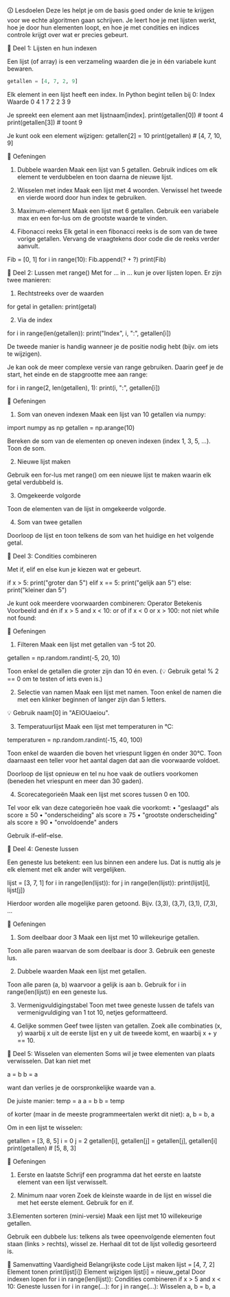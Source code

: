 🛈
Lesdoelen
Deze les helpt je om de basis goed onder de knie te krijgen voor we echte algoritmen gaan schrijven.
Je leert hoe je met lijsten werkt, hoe je door hun elementen loopt, en hoe je met condities en indices controle krijgt over wat er precies gebeurt.


📌 Deel 1: Lijsten en hun indexen

Een lijst (of array) is een verzameling waarden die je in één variabele kunt bewaren.

```python
getallen = [4, 7, 2, 9]
```

Elk element in een lijst heeft een index.
In Python begint tellen bij 0:
Index	Waarde
0	4
1	7
2	2
3	9

Je spreekt een element aan met lijstnaam[index].
print(getallen[0])   # toont 4
print(getallen[3])   # toont 9

Je kunt ook een element wijzigen:
getallen[2] = 10
print(getallen)  # [4, 7, 10, 9]

📝 Oefeningen

1. Dubbele waarden
Maak een lijst van 5 getallen. 
Gebruik indices om elk element te verdubbelen en toon daarna de nieuwe lijst.

2. Wisselen met index
Maak een lijst met 4 woorden.
Verwissel het tweede en vierde woord door hun index te gebruiken.

3. Maximum-element
Maak een lijst met 6 getallen.
Gebruik een variabele max en een for-lus om de grootste waarde te vinden.

4. Fibonacci reeks
Elk getal in een fibonacci reeks is de som van de twee vorige getallen. Vervang de vraagtekens door code die de reeks verder aanvult.

Fib = [0, 1]
for i in range(10):
    Fib.append(? + ?)
print(Fib)

📌 Deel 2: Lussen met range()
Met for ... in ... kun je over lijsten lopen.
Er zijn twee manieren:

1. Rechtstreeks over de waarden

for getal in getallen:
    print(getal)

2. Via de index

for i in range(len(getallen)):
    print("Index", i, ":", getallen[i])

De tweede manier is handig wanneer je de positie nodig hebt (bijv. om iets te wijzigen).

Je kan ook de meer complexe versie van range gebruiken. Daarin geef je de start, het einde en de stapgrootte mee aan range:

for i in range(2, len(getallen), 1):
    print(i, ":", getallen[i])

📝 Oefeningen

1. Som van oneven indexen
Maak een lijst van 10 getallen via numpy:
 
import numpy as np
getallen = np.arange(10)
 
Bereken de som van de elementen op oneven indexen (index 1, 3, 5, …).
Toon de som.

2. Nieuwe lijst maken

Gebruik een for-lus met range() om een nieuwe lijst te maken waarin elk getal verdubbeld is.

3. Omgekeerde volgorde

Toon de elementen van de lijst in omgekeerde volgorde.

4. Som van twee getallen

Doorloop de lijst en toon telkens de som van het huidige en het volgende getal.

📌 Deel 3: Condities combineren

Met if, elif en else kun je kiezen wat er gebeurt.

if x > 5:
    print("groter dan 5")
elif x == 5:
    print("gelijk aan 5")
else:
    print("kleiner dan 5")

Je kunt ook meerdere voorwaarden combineren:
Operator	Betekenis	Voorbeeld
and	én	if x > 5 and x < 10:
or	of	if x < 0 or x > 100:
not	niet	while not found:

📝 Oefeningen

1. Filteren
Maak een lijst met getallen van -5 tot 20.

getallen = np.random.randint(-5, 20, 10)

Toon enkel de getallen die groter zijn dan 10 én even.
(💡 Gebruik getal % 2 == 0 om te testen of iets even is.)

2. Selectie van namen
Maak een lijst met namen.
Toon enkel de namen die met een klinker beginnen of langer zijn dan 5 letters.

💡 Gebruik naam[0] in "AEIOUaeiou".

3. Temperatuurlijst
Maak een lijst met temperaturen in °C:

temperaturen = np.random.randint(-15, 40, 100)

Toon enkel de waarden die boven het vriespunt liggen én onder 30°C.
Toon daarnaast een teller voor het aantal dagen dat aan die voorwaarde voldoet.

Doorloop de lijst opnieuw en tel nu hoe vaak de outliers voorkomen (beneden het vriespunt en meer dan 30 gaden).

4. Scorecategorieën
Maak een lijst met scores tussen 0 en 100.

Tel voor elk van deze categorieën hoe vaak die voorkomt:
    • "geslaagd" als score ≥ 50
    • "onderscheiding" als score ≥ 75
    • "grootste onderscheiding" als score ≥ 90
    • "onvoldoende" anders
    
Gebruik if–elif–else.


📌 Deel 4: Geneste lussen

Een geneste lus betekent: een lus binnen een andere lus.
Dat is nuttig als je elk element met elk ander wilt vergelijken.

lijst = [3, 7, 1]
for i in range(len(lijst)):
    for j in range(len(lijst)):
        print(lijst[i], lijst[j])

Hierdoor worden alle mogelijke paren getoond.
Bijv. (3,3), (3,7), (3,1), (7,3), ...

📝 Oefeningen

1. Som deelbaar door 3
Maak een lijst met 10 willekeurige getallen.

Toon alle paren waarvan de som deelbaar is door 3.
Gebruik een geneste lus.

2. Dubbele waarden
Maak een lijst met getallen.

Toon alle paren (a, b) waarvoor a gelijk is aan b.
Gebruik for i in range(len(lijst)) en een geneste lus.

3. Vermenigvuldigingstabel
Toon met twee geneste lussen de tafels van vermenigvuldiging van 1 tot 10, netjes geformatteerd.

4. Gelijke sommen
Geef twee lijsten van getallen.
Zoek alle combinaties (x, y) waarbij x uit de eerste lijst en y uit de tweede komt, en waarbij x + y == 10.

📌 Deel 5: Wisselen van elementen
Soms wil je twee elementen van plaats verwisselen.
Dat kan niet met 

a = b
b = a

want dan verlies je de oorspronkelijke waarde van a.

De juiste manier:
temp = a
a = b
b = temp

of korter (maar in de meeste programmeertalen werkt dit niet):
a, b = b, a

Om in een lijst te wisselen:

getallen = [3, 8, 5]
i = 0
j = 2
getallen[i], getallen[j] = getallen[j], getallen[i]
print(getallen)  # [5, 8, 3]

📝 Oefeningen

1. Eerste en laatste
Schrijf een programma dat het eerste en laatste element van een lijst verwisselt.

2.  Minimum naar voren
Zoek de kleinste waarde in de lijst en wissel die met het eerste element.
Gebruik for en if.

3.Elementen sorteren (mini-versie)
Maak een lijst met 10 willekeurige getallen.

Gebruik een dubbele lus: telkens als twee opeenvolgende elementen fout staan (links > rechts), wissel ze.
Herhaal dit tot de lijst volledig gesorteerd is.

🎯 Samenvatting
Vaardigheid	Belangrijkste code
Lijst maken	lijst = [4, 7, 2]
Element tonen	print(lijst[i])
Element wijzigen	lijst[i] = nieuw_getal
Door indexen lopen	for i in range(len(lijst)):
Condities combineren	if x > 5 and x < 10:
Geneste lussen	for i in range(...): for j in range(...):
Wisselen	a, b = b, a
